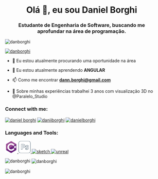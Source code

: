 <h1 align="center">Olá 👋, eu sou Daniel Borghi</h1>
<h3 align="center">Estudante de Engenharia de Software, buscando me aprofundar na área de programação.</h3>

<p align="left"> <img src="https://komarev.com/ghpvc/?username=danborghi&label=Profile%20views&color=0e75b6&style=flat" alt="danborghi" /> </p>

<p align="left"> <a href="https://github.com/ryo-ma/github-profile-trophy"><img src="https://github-profile-trophy.vercel.app/?username=danborghi" alt="danborghi" /></a> </p>

- 🔭 Eu estou atualmente procurando uma oportunidade na área

- 🌱 Eu estou atualmente aprendendo **ANGULAR**

- 📫 Como me encontrar **dann.borghi@gmail.com**

- 📄 Sobre minhas experiências trabalhei 3 anos com visualização 3D no @Paralelo_Studio

<h3 align="left">Connect with me:</h3>
<p align="left">
<a href="https://linkedin.com/in/daniel borghi" target="blank"><img align="center" src="https://raw.githubusercontent.com/rahuldkjain/github-profile-readme-generator/master/src/images/icons/Social/linked-in-alt.svg" alt="daniel borghi" height="30" width="40" /></a>
<a href="https://instagram.com/daniiborghi" target="blank"><img align="center" src="https://raw.githubusercontent.com/rahuldkjain/github-profile-readme-generator/master/src/images/icons/Social/instagram.svg" alt="daniiborghi" height="30" width="40" /></a>
<a href="https://www.behance.net/danielborghi" target="blank"><img align="center" src="https://raw.githubusercontent.com/rahuldkjain/github-profile-readme-generator/master/src/images/icons/Social/behance.svg" alt="danielborghi" height="30" width="40" /></a>
</p>

<h3 align="left">Languages and Tools:</h3>
<p align="left"> <a href="https://www.w3schools.com/cs/" target="_blank" rel="noreferrer"> <img src="https://raw.githubusercontent.com/devicons/devicon/master/icons/csharp/csharp-original.svg" alt="csharp" width="40" height="40"/> </a> <a href="https://www.photoshop.com/en" target="_blank" rel="noreferrer"> <img src="https://raw.githubusercontent.com/devicons/devicon/master/icons/photoshop/photoshop-line.svg" alt="photoshop" width="40" height="40"/> </a> <a href="https://www.sketch.com/" target="_blank" rel="noreferrer"> <img src="https://www.vectorlogo.zone/logos/sketchapp/sketchapp-icon.svg" alt="sketch" width="40" height="40"/> </a> <a href="https://unrealengine.com/" target="_blank" rel="noreferrer"> <img src="https://raw.githubusercontent.com/kenangundogan/fontisto/036b7eca71aab1bef8e6a0518f7329f13ed62f6b/icons/svg/brand/unreal-engine.svg" alt="unreal" width="40" height="40"/> </a> </p>

<p><img align="left" src="https://github-readme-stats.vercel.app/api/top-langs?username=danborghi&show_icons=true&locale=en&layout=compact" alt="danborghi" /></p>

<p>&nbsp;<img align="center" src="https://github-readme-stats.vercel.app/api?username=danborghi&show_icons=true&locale=en" alt="danborghi" /></p>

<p><img align="center" src="https://github-readme-streak-stats.herokuapp.com/?user=danborghi&" alt="danborghi" /></p>
